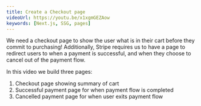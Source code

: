 ```yaml
---
title: Create a Checkout page
videoUrl: https://youtu.be/x1xgmGEZAow
keywords: [Next.js, SSG, pages]
---
```


We need a checkout page to show the user what is in their cart before they commit to purchasing! Additionally, Stripe requires us to have a page to redirect users to when a payment is successful, and when they choose to cancel out of the payment flow.

In this video we build three pages:

1. Checkout page showing summary of cart
2. Successful payment page for when payment flow is completed
3. Cancelled payment page for when user exits payment flow
